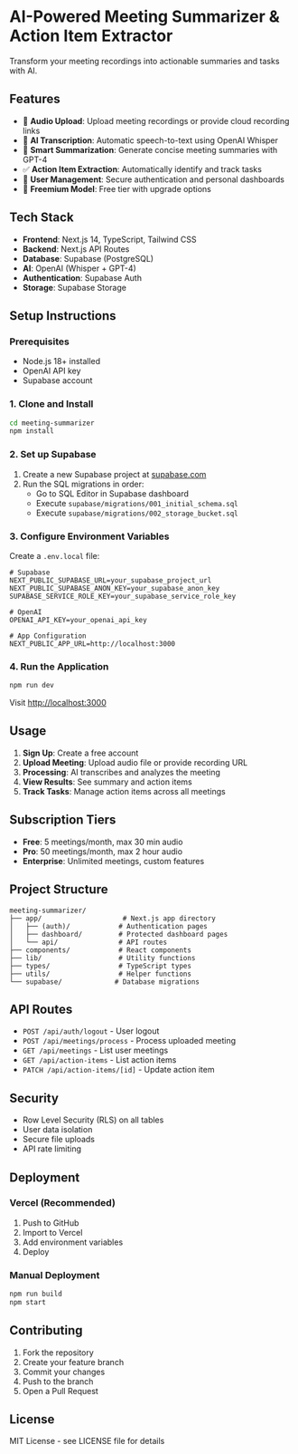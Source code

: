 # AI-Powered Meeting Summarizer & Action Item Extractor

Transform your meeting recordings into actionable summaries and tasks with AI.

## Features

- 🎤 **Audio Upload**: Upload meeting recordings or provide cloud recording links
- 🤖 **AI Transcription**: Automatic speech-to-text using OpenAI Whisper
- 📝 **Smart Summarization**: Generate concise meeting summaries with GPT-4
- ✅ **Action Item Extraction**: Automatically identify and track tasks
- 👥 **User Management**: Secure authentication and personal dashboards
- 💎 **Freemium Model**: Free tier with upgrade options

## Tech Stack

- **Frontend**: Next.js 14, TypeScript, Tailwind CSS
- **Backend**: Next.js API Routes
- **Database**: Supabase (PostgreSQL)
- **AI**: OpenAI (Whisper + GPT-4)
- **Authentication**: Supabase Auth
- **Storage**: Supabase Storage

## Setup Instructions

### Prerequisites

- Node.js 18+ installed
- OpenAI API key
- Supabase account

### 1. Clone and Install

```bash
cd meeting-summarizer
npm install
```

### 2. Set up Supabase

1. Create a new Supabase project at [supabase.com](https://supabase.com)
2. Run the SQL migrations in order:
   - Go to SQL Editor in Supabase dashboard
   - Execute `supabase/migrations/001_initial_schema.sql`
   - Execute `supabase/migrations/002_storage_bucket.sql`

### 3. Configure Environment Variables

Create a `.env.local` file:

```env
# Supabase
NEXT_PUBLIC_SUPABASE_URL=your_supabase_project_url
NEXT_PUBLIC_SUPABASE_ANON_KEY=your_supabase_anon_key
SUPABASE_SERVICE_ROLE_KEY=your_supabase_service_role_key

# OpenAI
OPENAI_API_KEY=your_openai_api_key

# App Configuration
NEXT_PUBLIC_APP_URL=http://localhost:3000
```

### 4. Run the Application

```bash
npm run dev
```

Visit [http://localhost:3000](http://localhost:3000)

## Usage

1. **Sign Up**: Create a free account
2. **Upload Meeting**: Upload audio file or provide recording URL
3. **Processing**: AI transcribes and analyzes the meeting
4. **View Results**: See summary and action items
5. **Track Tasks**: Manage action items across all meetings

## Subscription Tiers

- **Free**: 5 meetings/month, max 30 min audio
- **Pro**: 50 meetings/month, max 2 hour audio
- **Enterprise**: Unlimited meetings, custom features

## Project Structure

```
meeting-summarizer/
├── app/                    # Next.js app directory
│   ├── (auth)/            # Authentication pages
│   ├── dashboard/         # Protected dashboard pages
│   └── api/               # API routes
├── components/            # React components
├── lib/                   # Utility functions
├── types/                 # TypeScript types
├── utils/                 # Helper functions
└── supabase/             # Database migrations
```

## API Routes

- `POST /api/auth/logout` - User logout
- `POST /api/meetings/process` - Process uploaded meeting
- `GET /api/meetings` - List user meetings
- `GET /api/action-items` - List action items
- `PATCH /api/action-items/[id]` - Update action item

## Security

- Row Level Security (RLS) on all tables
- User data isolation
- Secure file uploads
- API rate limiting

## Deployment

### Vercel (Recommended)

1. Push to GitHub
2. Import to Vercel
3. Add environment variables
4. Deploy

### Manual Deployment

```bash
npm run build
npm start
```

## Contributing

1. Fork the repository
2. Create your feature branch
3. Commit your changes
4. Push to the branch
5. Open a Pull Request

## License

MIT License - see LICENSE file for details